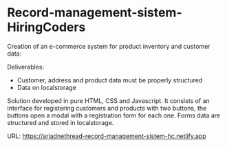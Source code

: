 # Record-management-sistem-HiringCoders

Creation of an e-commerce system for product inventory and customer data:

Deliverables:

* Customer, address and product data must be properly structured
* Data on localstorage

Solution developed in pure HTML, CSS and Javascript. It consists of an interface for registering customers and products with two buttons, the buttons open a modal with a registration form for each one. Forms data are structured and stored in localstorage.

URL: https://ariadnethread-record-management-sistem-hc.netlify.app
